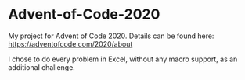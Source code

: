 # Advent-of-Code-2020
My project for Advent of Code 2020. Details can be found here:
https://adventofcode.com/2020/about

I chose to do every problem in Excel, without any macro support, as an additional challenge.
